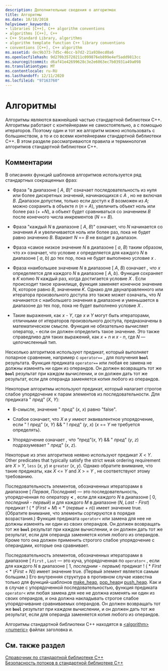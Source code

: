 ```yaml
---
description: Дополнительные сведения о алгоритмах
title: Алгоритмы
ms.date: 10/18/2018
helpviewer_keywords:
- libraries [C++], C++ algorithm conventions
- algorithms [C++], C++
- C++ Standard Library, algorithms
- algorithm template function C++ library conventions
- conventions [C++], C++ algorithm
ms.assetid: dec9b373-7d5c-46cc-b7d2-21a938ecd0a6
ms.openlocfilehash: 9d270b35720211c099876eb899e4ef5add9813cc
ms.sourcegitcommit: d6af41e42699628c3e2e6063ec7b03931a49a098
ms.translationtype: MT
ms.contentlocale: ru-RU
ms.lasthandoff: 12/11/2020
ms.locfileid: "97163760"
---
```

# <a name="algorithms"></a>Алгоритмы

Алгоритмы являются важнейшей частью стандартной библиотеки C++. Алгоритмы работают с контейнерами не самостоятельно, а с помощью итераторов. Поэтому один и тот же алгоритм можно использовать с большинством, а то и со всеми контейнерами стандартной библиотеки C++. В этом разделе рассматриваются правила и терминология алгоритмов стандартной библиотеки C++.

## <a name="remarks"></a>Комментарии

В описаниях функций шаблонов алгоритмов используется ряд стандартных сокращенных фраз:

- Фраза "в диапазоне \[ *A*, *B*)" означает последовательность из нуля или более дискретных значений, начинающихся с *A* , но не включая *B*. Диапазон допустим, только если доступ к *B* возможен из *A;* можно сохранить в объекте  *n* (*n*  =  *A*), увеличить объект ноль или более раз (+ +*N*), а объект будет сравниваться со значением *B* после конечного числа инкрементов (*N*  ==  *B*).

- Фраза "каждый *N* в диапазоне \[ *A*, *B*)" означает, что *N* начинается со значения *A* и увеличивается ноль или более раз, пока не будет равно значению *B*. Вариант *N*  ==  *B* не входит в диапазон.

- Фраза «самое низкое значение *N* в диапазоне \[ *a*, *B*) таким образом, что *x*» означает, что условие *x* определяется для каждого *N* в диапазоне \[ *a*, *b*) до тех пор, пока не будет выполнено условие *x* .

- Фраза «наибольшее значение *N* в диапазоне \[ *A*, *B*) означает *, что* *x* определяется для каждого *N* в диапазоне \[ *A*, *b*). Функция сохраняет в *K* копию *N* каждый раз, когда достигается условие *X* . Если происходит такое хранилище, функция заменяет конечное значение *N*, которое равно *B*, значением *K*. Однако для двунаправленного или итератора произвольного доступа это также может означать, что *N* начинается с наибольшего значения в диапазоне и уменьшается в диапазоне до тех пор, пока не будет выполнено условие *X* .

- Такие выражения, как *x*  -  *Y*, где *x* и *Y* могут быть итераторами, отличными от итераторов произвольного доступа, предназначены в математическом смысле. Функция не обязательно вычисляет оператор, **-** если он должен определить такое значение. Это также справедливо для таких выражений, как *x*  +  *n* и *x*  -  *n*, где *N* — целочисленный тип.

Несколько алгоритмов используют предикат, который выполняет попарное сравнение, например с `operator==` , для получения **`bool`** результата. Функция предиката `operator==` или любая ее замена не должны изменять ни один из операндов. Он должен возвращать тот же **`bool`** результат при каждом вычислении, и он должен дать тот же результат, если для операнда заменяется копия любого из операндов.

Некоторые алгоритмы используют предикат, который налагает строгое слабое упорядочение к парам элементов из последовательности. Для предиката " *пред*" (*X*, *Y*):

- В-смысле, значение " *пред*" (*x*, *x*) равно "false".

- Слабое означает, что *X* и *y* имеют эквивалентное упорядочение, если " \! *пред*" (*x*, *Y*)  && " \! *пред*" (*y*, *x*) (*x*  ==  *Y* не требуется определять).

- Упорядочение означает *, что "пред"*(*x*, *Y*)  && " *пред*" (*y*, *z*) подразумевает " *пред*" (*x*, *z*).

Некоторые из этих алгоритмов неявно используют предикат *X* \< *Y*. Other predicates that typically satisfy the strict weak ordering requirement are *X* > *Y*, `less` (*x*, *y*) и `greater` (*x*, *y*). Однако обратите внимание, что такие предикаты, как *X* \<= *Y* and *X* > =  *Y* , не соответствуют этому требованию.

Последовательность элементов, обозначенных итераторами в диапазоне \[ *Первая*, *Последняя*) — это последовательность, упорядоченная по оператору **<** , если для каждого *N* в диапазоне \[ 0, *последний*  -  *первый*) и для каждого *M* в диапазоне (*N*, *Last*  -  *First*) предикат \! ( \* (*First*  +  *M*) < \* (*первые*  +  *n*)) имеет значение true. (Обратите внимание, что элементы сортируются в порядке возрастания.) Функция предиката `operator<` или замена для нее не должны изменять ни один из своих операндов. Он должен возвращать тот же **`bool`** результат при каждом вычислении, и он должен дать тот же результат, если для операнда заменяется копия любого из операндов. Кроме того она должен применить строгого слабое упорядочение с операндами, которые она сравнивает.

Последовательность элементов, обозначенных итераторами в диапазоне \[ `First` , `Last` — это куча, упорядоченная по `operator<` , если для каждого *N* в диапазоне \[ 1, *последним*  -  *первым*) предикат \! ( \* _First_  <  \* (*First*  +  *N*)) имеет значение true. (Первый элемент является самым большим.) Его внутренняя структура в противном случае известна только для функций-шаблонов [make_heap](algorithm-functions.md#make_heap), [pop_heap](algorithm-functions.md#pop_heap)и [push_heap](algorithm-functions.md#push_heap). Как и в случае с упорядоченной последовательностью, функция предиката `operator<` или любая замена для нее не должна изменять ни один из своих операндов, и она должна накладывать строгое слабое упорядочивание сравниваемых операндов. Он должен возвращать тот же **`bool`** результат при каждом вычислении, и он должен дать тот же результат, если для операнда заменяется копия любого из операндов.

Алгоритмы стандартной библиотеки C++ находятся в [\<algorithm>](algorithm.md) [\<numeric>](numeric.md) файлах заголовка и.

## <a name="see-also"></a>См. также раздел

[Справочник по стандартной библиотеке C++](cpp-standard-library-reference.md)\
[Безопасность потоков в стандартной библиотеке C++](thread-safety-in-the-cpp-standard-library.md)
